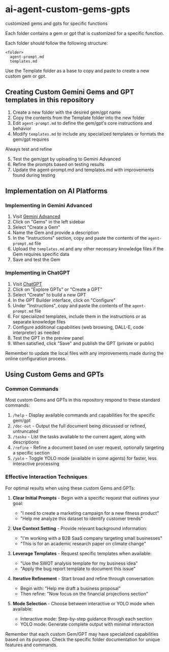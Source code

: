 # ai-agent-custom-gems-gpts
customized gems and gpts for specific functions

Each folder contains a gem or gpt that is customized for a specific function.

Each folder should follow the following structure:

```
<folder>
  agent-prompt.md
  templates.md
```

Use the Template folder as a base to copy and paste to create a new custom gem or gpt.

## Creating Custom Gemini Gems and GPT templates in this repository

1. Create a new folder with the desired gem/gpt name
2. Copy the contents from the Template folder into the new folder
3. Edit `agent-prompt.md` to define the gem/gpt's core instructions and behavior
4. Modify `templates.md` to include any specialized templates or formats the gem/gpt requires

Always test and refine

5. Test the gem/gpt by uploading to Gemini Advanced
6. Refine the prompts based on testing results
7. Update the agent-prompt.md and templates.md with improvements found during testing


## Implementation on AI Platforms

### Implementing in Gemini Advanced

1. Visit [Gemini Advanced](https://gemini.google.com/advanced)
2. Click on "Gems" in the left sidebar
3. Select "Create a Gem"
4. Name the Gem and provide a description
5. In the "Instructions" section, copy and paste the contents of the `agent-prompt.md` file
6. Upload the `templates.md` and any other necessary knowledge files if the Gem requires specific data
7. Save and test the Gem

### Implementing in ChatGPT

1. Visit [ChatGPT](https://chat.openai.com/)
2. Click on "Explore GPTs" or "Create a GPT"
3. Select "Create" to build a new GPT
4. In the GPT Builder interface, click on "Configure"
5. Under "Instructions", copy and paste the contents of the `agent-prompt.md` file
6. For specialized templates, include them in the instructions or as separate knowledge files
7. Configure additional capabilities (web browsing, DALL-E, code interpreter) as needed
8. Test the GPT in the preview panel
9. When satisfied, click "Save" and publish the GPT (private or public)

Remember to update the local files with any improvements made during the online configuration process.

## Using Custom Gems and GPTs

### Common Commands

Most custom Gems and GPTs in this repository respond to these standard commands:

1. `/help` - Display available commands and capabilities for the specific gem/gpt
2. `/doc-out` - Output the full document being discussed or refined, untruncated
3. `/tasks` - List the tasks available to the current agent, along with descriptions
4. `/refine` - Refine a document based on user request, optionally targeting a specific section
5. `/yolo` - Toggle YOLO mode (available in some agents) for faster, less interactive processing

### Effective Interaction Techniques

For optimal results when using these custom Gems and GPTs:

1. **Clear Initial Prompts** - Begin with a specific request that outlines your goal:
   - "I need to create a marketing campaign for a new fitness product"
   - "Help me analyze this dataset to identify customer trends"

2. **Use Context Setting** - Provide relevant background information:
   - "I'm working with a B2B SaaS company targeting small businesses"
   - "This is for an academic research paper on climate change"

3. **Leverage Templates** - Request specific templates when available:
   - "Use the SWOT analysis template for my business idea"
   - "Apply the bug report template to document this issue"

4. **Iterative Refinement** - Start broad and refine through conversation:
   - Begin with: "Help me draft a business proposal"
   - Then refine: "Now focus on the financial projections section"

5. **Mode Selection** - Choose between interactive or YOLO mode when available:
   - Interactive mode: Step-by-step guidance through each section
   - YOLO mode: Generate complete output with minimal interaction

Remember that each custom Gem/GPT may have specialized capabilities based on its purpose. Check the specific folder documentation for unique features and commands.
